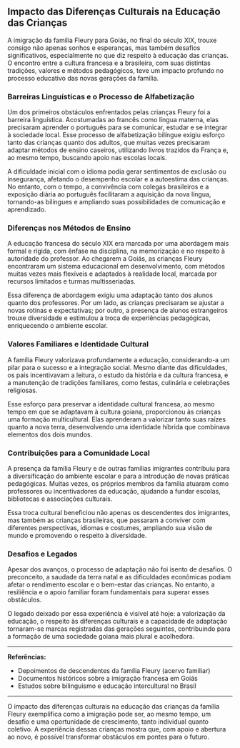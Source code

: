 ## Impacto das Diferenças Culturais na Educação das Crianças

A imigração da família Fleury para Goiás, no final do século XIX, trouxe consigo não apenas sonhos e esperanças, mas também desafios significativos, especialmente no que diz respeito à educação das crianças. O encontro entre a cultura francesa e a brasileira, com suas distintas tradições, valores e métodos pedagógicos, teve um impacto profundo no processo educativo das novas gerações da família.

### Barreiras Linguísticas e o Processo de Alfabetização

Um dos primeiros obstáculos enfrentados pelas crianças Fleury foi a barreira linguística. Acostumadas ao francês como língua materna, elas precisaram aprender o português para se comunicar, estudar e se integrar à sociedade local. Esse processo de alfabetização bilíngue exigiu esforço tanto das crianças quanto dos adultos, que muitas vezes precisaram adaptar métodos de ensino caseiros, utilizando livros trazidos da França e, ao mesmo tempo, buscando apoio nas escolas locais.

A dificuldade inicial com o idioma podia gerar sentimentos de exclusão ou insegurança, afetando o desempenho escolar e a autoestima das crianças. No entanto, com o tempo, a convivência com colegas brasileiros e a exposição diária ao português facilitaram a aquisição da nova língua, tornando-as bilíngues e ampliando suas possibilidades de comunicação e aprendizado.

### Diferenças nos Métodos de Ensino

A educação francesa do século XIX era marcada por uma abordagem mais formal e rígida, com ênfase na disciplina, na memorização e no respeito à autoridade do professor. Ao chegarem a Goiás, as crianças Fleury encontraram um sistema educacional em desenvolvimento, com métodos muitas vezes mais flexíveis e adaptados à realidade local, marcada por recursos limitados e turmas multisseriadas.

Essa diferença de abordagem exigiu uma adaptação tanto dos alunos quanto dos professores. Por um lado, as crianças precisaram se ajustar a novas rotinas e expectativas; por outro, a presença de alunos estrangeiros trouxe diversidade e estimulou a troca de experiências pedagógicas, enriquecendo o ambiente escolar.

### Valores Familiares e Identidade Cultural

A família Fleury valorizava profundamente a educação, considerando-a um pilar para o sucesso e a integração social. Mesmo diante das dificuldades, os pais incentivavam a leitura, o estudo da história e da cultura francesa, e a manutenção de tradições familiares, como festas, culinária e celebrações religiosas.

Esse esforço para preservar a identidade cultural francesa, ao mesmo tempo em que se adaptavam à cultura goiana, proporcionou às crianças uma formação multicultural. Elas aprenderam a valorizar tanto suas raízes quanto a nova terra, desenvolvendo uma identidade híbrida que combinava elementos dos dois mundos.

### Contribuições para a Comunidade Local

A presença da família Fleury e de outras famílias imigrantes contribuiu para a diversificação do ambiente escolar e para a introdução de novas práticas pedagógicas. Muitas vezes, os próprios membros da família atuaram como professores ou incentivadores da educação, ajudando a fundar escolas, bibliotecas e associações culturais.

Essa troca cultural beneficiou não apenas os descendentes dos imigrantes, mas também as crianças brasileiras, que passaram a conviver com diferentes perspectivas, idiomas e costumes, ampliando sua visão de mundo e promovendo o respeito à diversidade.

### Desafios e Legados

Apesar dos avanços, o processo de adaptação não foi isento de desafios. O preconceito, a saudade da terra natal e as dificuldades econômicas podiam afetar o rendimento escolar e o bem-estar das crianças. No entanto, a resiliência e o apoio familiar foram fundamentais para superar esses obstáculos.

O legado deixado por essa experiência é visível até hoje: a valorização da educação, o respeito às diferenças culturais e a capacidade de adaptação tornaram-se marcas registradas das gerações seguintes, contribuindo para a formação de uma sociedade goiana mais plural e acolhedora.

---

**Referências:**

- Depoimentos de descendentes da família Fleury (acervo familiar)
- Documentos históricos sobre a imigração francesa em Goiás
- Estudos sobre bilinguismo e educação intercultural no Brasil

---

O impacto das diferenças culturais na educação das crianças da família Fleury exemplifica como a imigração pode ser, ao mesmo tempo, um desafio e uma oportunidade de crescimento, tanto individual quanto coletivo. A experiência dessas crianças mostra que, com apoio e abertura ao novo, é possível transformar obstáculos em pontes para o futuro.